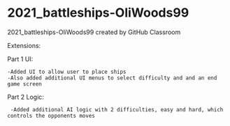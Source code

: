 # 2021_battleships-OliWoods99
2021_battleships-OliWoods99 created by GitHub Classroom


Extensions:
  
 Part 1 UI:
  
    -Added UI to allow user to place ships
    -Also added additional UI menus to select difficulty and and an end game screen

Part 2 Logic:
     
     -Added additional AI logic with 2 difficulties, easy and hard, which controls the opponents moves

